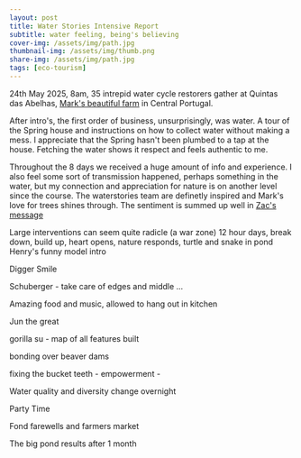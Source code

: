 ```yaml
---
layout: post
title: Water Stories Intensive Report
subtitle: water feeling, being's believing
cover-img: /assets/img/path.jpg
thumbnail-img: /assets/img/thumb.png
share-img: /assets/img/path.jpg
tags: [eco-tourism]
---
```


24th May 2025, 8am, 35 intrepid water cycle restorers gather at Quintas das Abelhas, [Mark's beautiful farm](https://growback.eu) in Central Portugal.

After intro's, the first order of business, unsurprisingly, was water. A tour of the Spring house and instructions on how to collect water without making a mess.
I appreciate that the Spring hasn't been plumbed to a tap at the house. Fetching the water shows it respect and feels authentic to me.

Throughout the 8 days we received a huge amount of info and experience.
I also feel some sort of transmission happened, perhaps something in the water, but my connection and appreciation for nature is on another level since the course.
The waterstories team are definetly inspired and Mark's love for trees shines through. The sentiment is summed up well in [Zac's message](https://checkdam.org/2025-04-20-zacs-message/)

Large interventions can seem quite radicle (a war zone)
12 hour days, break down, build up, heart opens, nature responds, turtle and snake in pond
Henry's funny model intro

Digger Smile

Schuberger - take care of edges and middle ...

Amazing food and music, allowed to hang out in kitchen

Jun the great

gorilla su - map of all features built

bonding over beaver dams

fixing the bucket teeth - empowerment -

Water quality and diversity change overnight

Party Time

Fond farewells and farmers market

The big pond results after 1 month
